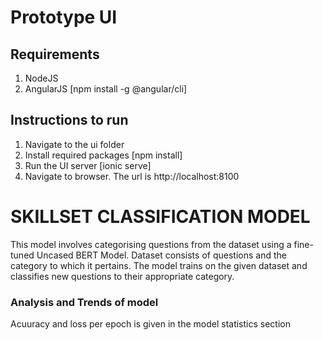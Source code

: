 # Prototype UI

## Requirements
1. NodeJS
2. AngularJS [npm install -g @angular/cli]

## Instructions to run
1. Navigate to the ui folder
2. Install required packages [npm install]
3. Run the UI server [ionic serve]
4. Navigate to browser. The url is http://localhost:8100







# SKILLSET CLASSIFICATION MODEL

This model involves categorising questions from the dataset using a fine-tuned Uncased BERT Model. Dataset consists of questions and the category to which it pertains. The model trains on the given dataset and classifies new questions to their appropriate category.

### Analysis and Trends of model 
Acuuracy and loss per epoch is given in the model statistics section


